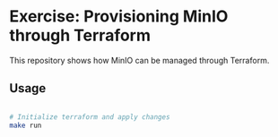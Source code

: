 # Exercise: Provisioning MinIO through Terraform

This repository shows how MinIO can be managed through Terraform.


## Usage

```sh

# Initialize terraform and apply changes
make run

```